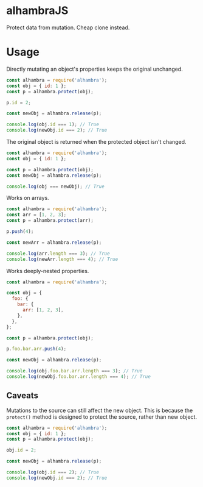 # alhambraJS

Protect data from mutation. Cheap clone instead.

# Usage

Directly mutating an object's properties keeps the original unchanged.

```js
const alhambra = require('alhambra');
const obj = { id: 1 };
const p = alhambra.protect(obj);

p.id = 2;

const newObj = alhambra.release(p);

console.log(obj.id === 1); // True
console.log(newObj.id === 2); // True
```

The original object is returned when the protected object isn't changed.

```js
const alhambra = require('alhambra');
const obj = { id: 1 };

const p = alhambra.protect(obj);
const newObj = alhambra.release(p);

console.log(obj === newObj); // True
```

Works on arrays.

```js
const alhambra = require('alhambra');
const arr = [1, 2, 3];
const p = alhambra.protect(arr);

p.push(4);

const newArr = alhambra.release(p);

console.log(arr.length === 3); // True
console.log(newArr.length === 4); // True
```

Works deeply-nested properties.

```js
const alhambra = require('alhambra');

const obj = {
  foo: {
    bar: {
      arr: [1, 2, 3],
    },
  },
};

const p = alhambra.protect(obj);

p.foo.bar.arr.push(4);

const newObj = alhambra.release(p);

console.log(obj.foo.bar.arr.length === 3); // True
console.log(newObj.foo.bar.arr.length === 4); // True
```

## Caveats

Mutations to the source can still affect the new object. This is because the `protect()` method is designed to protect the source, rather than new object.

```js
const alhambra = require('alhambra');
const obj = { id: 1 };
const p = alhambra.protect(obj);

obj.id = 2;

const newObj = alhambra.release(p);

console.log(obj.id === 2); // True
console.log(newObj.id === 2); // True
```

